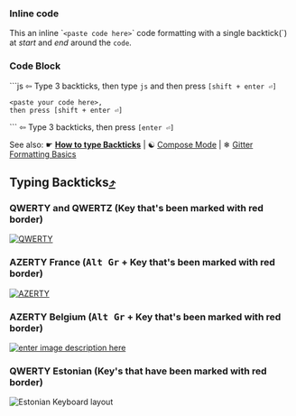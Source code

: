 ### Inline code
This an inline \``<paste code here>`\` code formatting with a single backtick(\`) at *start* and *end* around the `code`.

### Code Block
\`\`\`js ⇦ Type 3 backticks, then type `js` and then press `[shift + enter ⏎]`
```text
<paste your code here>,
then press [shift + enter ⏎]
```
\`\`\` ⇦ Type 3 backticks, then press `[enter ⏎]`

See also: ☛ [**How to type Backticks**](https://github.com/FreeCodeCamp/FreeCodeCamp/wiki/code-formatting#typing-backticks) | ☯ [Compose Mode](https://gitter.zendesk.com/hc/en-us/articles/201302311-Compose-mode) | ❄ [Gitter Formatting Basics](https://gitter.zendesk.com/hc/en-us/articles/200176682-Markdown-basics)

## Typing Backticks[⤴](http://superuser.com/a/254077/122424)
### QWERTY and QWERTZ (Key that's been marked with red border)

[![QWERTY][2]][3]

### AZERTY France (<kbd>Alt Gr</kbd> + Key that's been marked with red border)

[![AZERTY][4]][5]

### AZERTY Belgium (<kbd>Alt Gr</kbd> + Key that's been marked with red border)

[![enter image description here][6]][7]

### QWERTY Estonian (Key's that have been marked with red border)

![Estonian Keyboard layout](http://i.imgur.com/Ugcflkk.png)


  [1]: http://en.wikipedia.org/wiki/Dead_key
  [2]: http://i.stack.imgur.com/TOn1U.png
  [3]: http://i.stack.imgur.com/TOn1U.png
  [4]: http://i.stack.imgur.com/BTBIE.png
  [5]: http://i.stack.imgur.com/BTBIE.png
  [6]: http://i.stack.imgur.com/9o9hM.png
  [7]: http://i.stack.imgur.com/9o9hM.png